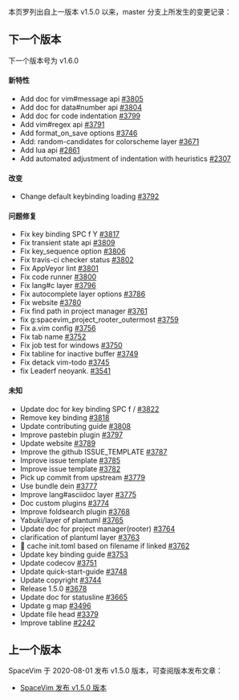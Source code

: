 本页罗列出自上一版本 v1.5.0 以来，master 分支上所发生的变更记录：

## 下一个版本

下一个版本号为 v1.6.0

<!-- call SpaceVim#dev#followHEAD#update('cn') -->
<!-- SpaceVim follow HEAD en start -->

#### 新特性

- Add doc for vim#message api [#3805](https://github.com/SpaceVim/SpaceVim/pull/3805)
- Add doc for data#number api [#3804](https://github.com/SpaceVim/SpaceVim/pull/3804)
- Add doc for code indentation [#3799](https://github.com/SpaceVim/SpaceVim/pull/3799)
- Add vim#regex api [#3791](https://github.com/SpaceVim/SpaceVim/pull/3791)
- Add format_on_save options [#3746](https://github.com/SpaceVim/SpaceVim/pull/3746)
- Add: random-candidates for colorscheme layer [#3671](https://github.com/SpaceVim/SpaceVim/pull/3671)
- Add lua api [#2861](https://github.com/SpaceVim/SpaceVim/pull/2861)
- Add automated adjustment of indentation with heuristics [#2307](https://github.com/SpaceVim/SpaceVim/pull/2307)

#### 改变

- Change default keybinding loading [#3792](https://github.com/SpaceVim/SpaceVim/pull/3792)

#### 问题修复

- Fix key binding SPC f Y [#3817](https://github.com/SpaceVim/SpaceVim/pull/3817)
- Fix transient state api [#3809](https://github.com/SpaceVim/SpaceVim/pull/3809)
- Fix key_sequence option [#3806](https://github.com/SpaceVim/SpaceVim/pull/3806)
- Fix travis-ci checker status [#3802](https://github.com/SpaceVim/SpaceVim/pull/3802)
- Fix AppVeyor lint [#3801](https://github.com/SpaceVim/SpaceVim/pull/3801)
- Fix code runner [#3800](https://github.com/SpaceVim/SpaceVim/pull/3800)
- Fix lang#c layer [#3796](https://github.com/SpaceVim/SpaceVim/pull/3796)
- Fix autocomplete layer options [#3786](https://github.com/SpaceVim/SpaceVim/pull/3786)
- Fix website [#3780](https://github.com/SpaceVim/SpaceVim/pull/3780)
- Fix find path in project manager [#3761](https://github.com/SpaceVim/SpaceVim/pull/3761)
- fix g:spacevim_project_rooter_outermost [#3759](https://github.com/SpaceVim/SpaceVim/pull/3759)
- Fix a.vim config [#3756](https://github.com/SpaceVim/SpaceVim/pull/3756)
- Fix tab name [#3752](https://github.com/SpaceVim/SpaceVim/pull/3752)
- Fix job test for windows [#3750](https://github.com/SpaceVim/SpaceVim/pull/3750)
- Fix tabline for inactive buffer [#3749](https://github.com/SpaceVim/SpaceVim/pull/3749)
- Fix detack vim-todo [#3745](https://github.com/SpaceVim/SpaceVim/pull/3745)
- fix Leaderf neoyank. [#3541](https://github.com/SpaceVim/SpaceVim/pull/3541)

#### 未知

- Update doc for key binding SPC f / [#3822](https://github.com/SpaceVim/SpaceVim/pull/3822)
- Remove key binding <Tab> [#3818](https://github.com/SpaceVim/SpaceVim/pull/3818)
- Update contributing guide [#3808](https://github.com/SpaceVim/SpaceVim/pull/3808)
- Improve pastebin plugin [#3797](https://github.com/SpaceVim/SpaceVim/pull/3797)
- Update website [#3789](https://github.com/SpaceVim/SpaceVim/pull/3789)
- Improve the github ISSUE_TEMPLATE [#3787](https://github.com/SpaceVim/SpaceVim/pull/3787)
- Improve issue template [#3785](https://github.com/SpaceVim/SpaceVim/pull/3785)
- Improve issue template [#3782](https://github.com/SpaceVim/SpaceVim/pull/3782)
- Pick up commit from upstream [#3779](https://github.com/SpaceVim/SpaceVim/pull/3779)
- Use bundle dein [#3777](https://github.com/SpaceVim/SpaceVim/pull/3777)
- Improve lang#asciidoc layer [#3775](https://github.com/SpaceVim/SpaceVim/pull/3775)
- Doc custom plugins [#3774](https://github.com/SpaceVim/SpaceVim/pull/3774)
- Improve foldsearch plugin [#3768](https://github.com/SpaceVim/SpaceVim/pull/3768)
- Yabuki/layer of plantuml [#3765](https://github.com/SpaceVim/SpaceVim/pull/3765)
- Update doc for project manager(rooter) [#3764](https://github.com/SpaceVim/SpaceVim/pull/3764)
- clarification of plantuml layer [#3763](https://github.com/SpaceVim/SpaceVim/pull/3763)
- :bug: cache init.toml based on filename if linked [#3762](https://github.com/SpaceVim/SpaceVim/pull/3762)
- Update key binding guide [#3753](https://github.com/SpaceVim/SpaceVim/pull/3753)
- Update codecov [#3751](https://github.com/SpaceVim/SpaceVim/pull/3751)
- Update quick-start-guide [#3748](https://github.com/SpaceVim/SpaceVim/pull/3748)
- Update copyright [#3744](https://github.com/SpaceVim/SpaceVim/pull/3744)
- Release 1.5.0 [#3678](https://github.com/SpaceVim/SpaceVim/pull/3678)
- Update doc for statusline [#3665](https://github.com/SpaceVim/SpaceVim/pull/3665)
- Update g map [#3496](https://github.com/SpaceVim/SpaceVim/pull/3496)
- Update file head [#3379](https://github.com/SpaceVim/SpaceVim/pull/3379)
- Improve tabline [#2242](https://github.com/SpaceVim/SpaceVim/pull/2242)

<!-- SpaceVim follow HEAD en end -->

## 上一个版本

SpaceVim 于 2020-08-01 发布 v1.5.0 版本，可查阅版本发布文章：

- [SpaceVim 发布 v1.5.0 版本](https://spacevim.org/SpaceVim-release-v1.5.0/)
